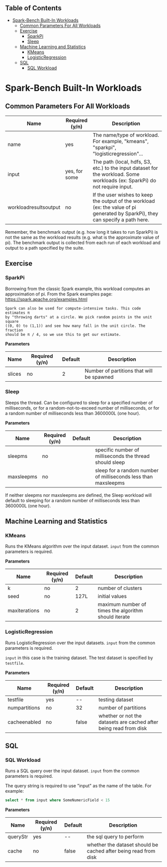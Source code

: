 <!-- START doctoc generated TOC please keep comment here to allow auto update -->
<!-- DON'T EDIT THIS SECTION, INSTEAD RE-RUN doctoc TO UPDATE -->
## Table of Contents

- [Spark-Bench Built-In Workloads](#spark-bench-built-in-workloads)
  - [Common Parameters For All Workloads](#common-parameters-for-all-workloads)
  - [Exercise](#exercise)
    - [SparkPi](#sparkpi)
    - [Sleep](#sleep)
  - [Machine Learning and Statistics](#machine-learning-and-statistics)
    - [KMeans](#kmeans)
    - [LogisticRegression](#logisticregression)
  - [SQL](#sql)
    - [SQL Workload](#sql-workload)

<!-- END doctoc generated TOC please keep comment here to allow auto update -->

# Spark-Bench Built-In Workloads

## Common Parameters For All Workloads

| Name        | Required (y/n)| Description  |
| ------------- |-------------| -----|
| name       | yes | The name/type of workload. For example, "kmeans", "sparkpi", "logisticregression"... |
| input      | yes, for some | The path (local, hdfs, S3, etc.) to the input dataset for the workload. Some workloads (ex: SparkPi) do not require input. |
| workloadresultsoutput | no | If the user wishes to keep the output of the workload (ex: the value of pi generated by SparkPi), they can specify a path here. |

Remember, the benchmark output (e.g. how long it takes to run SparkPi) is not the same as the workload results (e.g. what is the approximate value of pi).
The benchmark output is collected from each run of each workload and output to a path specified by the suite.

## Exercise

### SparkPi

Borrowing from the classic Spark example, this workload computes an approximation of pi.
From the Spark examples page: <https://spark.apache.org/examples.html>
```
Spark can also be used for compute-intensive tasks. This code estimates π
by "throwing darts" at a circle. We pick random points in the unit square
((0, 0) to (1,1)) and see how many fall in the unit circle. The fraction
should be π / 4, so we use this to get our estimate.
```

**Parameters**

| Name        | Required (y/n)| Default  | Description |
| ----------- |---------------| ---------| ------------|
| slices      | no | 2 | Number of partitions that will be spawned |


### Sleep

Sleeps the thread. Can be configured to sleep for
a specified number of milliseconds,
or for a random-not-to-exceed number of milliseconds,
or for a random  number of milliseconds less than 3600000L (one hour).

**Parameters**

| Name        | Required (y/n)| Default  | Description |
| ----------- |---------------| ---------| ------------|
| sleepms     | no |  | specific number of milliseconds the thread should sleep |
| maxsleepms  | no |  | sleep for a random number of milliseconds less than maxsleepms |

If neither sleepms nor maxsleepms are defined, the Sleep workload will default to sleeping
for a random number of milliseconds less than 3600000L (one hour).

## Machine Learning and Statistics

### KMeans

Runs the KMeans algorithm over the input dataset. `input` from the common parameters is required.

**Parameters**

| Name        | Required (y/n)| Default  | Description |
| ----------- |---------------| ---------| ------------|
| k     | no | 2 | number of clusters |
| seed  | no | 127L | initial values |
| maxiterations  | no | 2 | maximum number of times the algorithm should iterate |

### LogisticRegression

Runs LogisticRegression over the input datasets. `input` from the common parameters is required.

`input` in this case is the training dataset. The test dataset is specified by `testfile`.

**Parameters**

| Name        | Required (y/n)| Default  | Description |
| ----------- |---------------| ---------| ------------|
| testfile       | yes | --    | testing dataset |
| numpartitions  | no  | 32    | number of partitions |
| cacheenabled   | no  | false | whether or not the datasets are cached after being read from disk |


## SQL

### SQL Workload
Runs a SQL query over the input dataset. `input` from the common parameters is required.

The query string is required to use "input" as the name of the table. For example:
```sql
select * from input where SomeNumericField < 15
```

**Parameters**

| Name        | Required (y/n)| Default  | Description |
| ----------- |---------------| ---------| ------------|
| queryStr     | yes          | --    | the sql query to perform |
| cache        | no           | false | whether the dataset should be cached after being read from disk |


